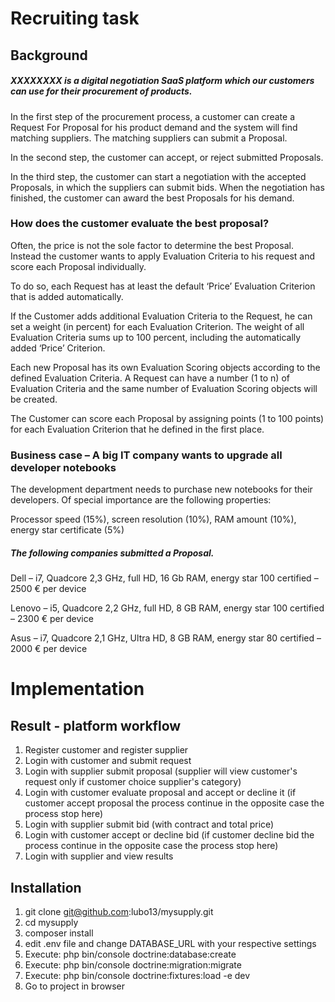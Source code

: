 # Recruiting task 

## Background 

##### XXXXXXXX is a digital negotiation SaaS platform which our customers can use for their procurement of products. 
In the first step of the procurement process, a customer can create a Request For Proposal for his product demand and the system will find matching suppliers. The matching suppliers can submit a Proposal. 

In the second step, the customer can accept, or reject submitted Proposals. 

In the third step, the customer can start a negotiation with the accepted Proposals, in which the suppliers can submit bids. 
When the negotiation has finished, the customer can award the best Proposals for his demand. 

### How does the customer evaluate the best proposal? 
Often, the price is not the sole factor to determine the best Proposal. Instead the customer wants to apply Evaluation Criteria to his request and score each Proposal individually. 

To do so, each Request has at least the default ‘Price’ Evaluation Criterion that is added automatically. 

If the Customer adds additional Evaluation Criteria to the Request, he can set a weight (in percent) for each Evaluation Criterion. The weight of all Evaluation Criteria sums up to 100 percent, including the automatically added ‘Price’ Criterion. 

Each new Proposal has its own Evaluation Scoring objects according to the defined Evaluation Criteria. A Request can have a number (1 to n) of Evaluation Criteria and the same number of Evaluation Scoring objects will be created. 

The Customer can score each Proposal by assigning points (1 to 100 points) for each Evaluation Criterion that he defined in the first place. 

### Business case – A big IT company wants to upgrade all developer notebooks 
The development department needs to purchase new notebooks for their developers. Of special importance are the following properties: 

Processor speed (15%), screen resolution (10%), RAM amount (10%), energy star certificate (5%) 

##### The following companies submitted a Proposal. 
Dell – i7, Quadcore 2,3 GHz, full HD, 16 Gb RAM, energy star 100 certified – 2500 € per device
 
Lenovo – i5, Quadcore 2,2 GHz, full HD, 8 GB RAM, energy star 100 certified – 2300 € per device
 
Asus – i7, Quadcore 2,1 GHz, Ultra HD, 8 GB RAM, energy star 80 certified – 2000 € per device

# Implementation

## Result - platform workflow  
1. Register customer and register supplier
2. Login with customer and submit request
3. Login with supplier submit proposal (supplier will view customer's request only if customer choice supplier's category)
4. Login with customer evaluate proposal and accept or decline it (if customer accept proposal the process continue in the opposite case  the process stop here)
5. Login with supplier submit bid (with contract and total price)
6. Login with customer accept or decline bid (if customer decline bid the process continue in the opposite case  the process stop here) 
7. Login with supplier and view results

## Installation
1. git clone git@github.com:lubo13/mysupply.git
2. cd mysupply
3. composer install
4. edit .env file and change DATABASE_URL with your respective settings
5. Execute: php bin/console doctrine:database:create
6. Execute: php bin/console doctrine:migration:migrate
7. Execute: php bin/console doctrine:fixtures:load -e dev
8. Go to project in browser
